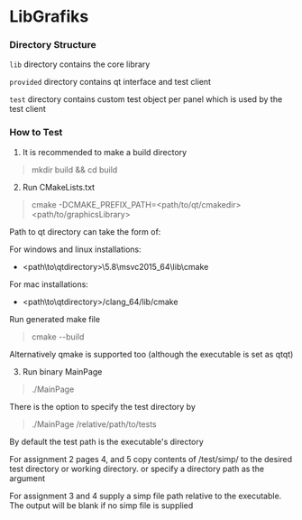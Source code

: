 # LibGrafiks

### Directory Structure

`lib` directory contains the core library

`provided` directory contains qt interface and test client

`test` directory contains custom test object per panel which is used by the test client

### How to Test

1. It is recommended to make a build directory

> mkdir build && cd build

2. Run CMakeLists.txt

> cmake -DCMAKE_PREFIX_PATH=<path/to/qt/cmakedir> <path/to/graphicsLibrary>

Path to qt directory can take the form of: 

For windows and linux installations:

- <path\to\qtdirectory>\5.8\msvc2015_64\lib\cmake

For mac installations:

- <path\to\qtdirectory>/clang_64/lib/cmake

Run generated make file

> cmake --build

Alternatively qmake is supported too (although the executable is set as qtqt)

3. Run binary MainPage

> ./MainPage

There is the option to specify the test directory by

> ./MainPage /relative/path/to/tests

By default the test path is the executable's directory

For assignment 2 pages 4, and 5 copy contents of /test/simp/ to the desired test directory or working directory. or specify a directory path as the argument

For assignment 3 and 4 supply a simp file path relative to the executable. The output will be blank if no simp file is supplied
